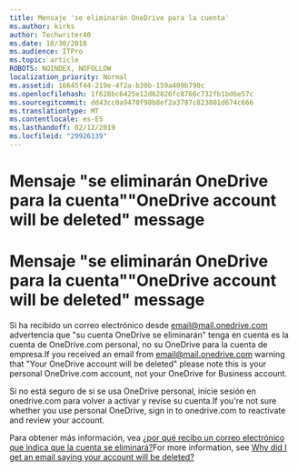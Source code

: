```yaml
---
title: Mensaje 'se eliminarán OneDrive para la cuenta'
ms.author: kirks
author: Techwriter40
ms.date: 10/30/2018
ms.audience: ITPro
ms.topic: article
ROBOTS: NOINDEX, NOFOLLOW
localization_priority: Normal
ms.assetid: 16645f44-219e-4f2a-b30b-159a409b790c
ms.openlocfilehash: 1f628bc6425e12d62826fc8766c732fb1bd6e57c
ms.sourcegitcommit: dd43cc0a9470f98b8ef2a3787c823801d674c666
ms.translationtype: MT
ms.contentlocale: es-ES
ms.lasthandoff: 02/12/2019
ms.locfileid: "29926139"
---
```

# <a name="onedrive-account-will-be-deleted-message"></a><span data-ttu-id="5a659-102">Mensaje "se eliminarán OneDrive para la cuenta"</span><span class="sxs-lookup"><span data-stu-id="5a659-102">"OneDrive account will be deleted" message</span></span>

# <a name="onedrive-account-will-be-deleted-message"></a><span data-ttu-id="5a659-103">Mensaje "se eliminarán OneDrive para la cuenta"</span><span class="sxs-lookup"><span data-stu-id="5a659-103">"OneDrive account will be deleted" message</span></span>

<span data-ttu-id="5a659-104">Si ha recibido un correo electrónico desde email@mail.onedrive.com advertencia que "su cuenta OneDrive se eliminarán" tenga en cuenta es la cuenta de OneDrive.com personal, no su OneDrive para la cuenta de empresa.</span><span class="sxs-lookup"><span data-stu-id="5a659-104">If you received an email from email@mail.onedrive.com warning that "Your OneDrive account will be deleted" please note this is your personal OneDrive.com account, not your OneDrive for Business account.</span></span> 
  
<span data-ttu-id="5a659-105">Si no está seguro de si se usa OneDrive personal, inicie sesión en onedrive.com para volver a activar y revise su cuenta.</span><span class="sxs-lookup"><span data-stu-id="5a659-105">If you're not sure whether you use personal OneDrive, sign in to onedrive.com to reactivate and review your account.</span></span>
  
<span data-ttu-id="5a659-106">Para obtener más información, vea [¿por qué recibo un correo electrónico que indica que la cuenta se eliminará?](https://go.microsoft.com/fwlink/?linkid=2036151&amp;clcid=0x409)</span><span class="sxs-lookup"><span data-stu-id="5a659-106">For more information, see [Why did I get an email saying your account will be deleted?](https://go.microsoft.com/fwlink/?linkid=2036151&amp;clcid=0x409)</span></span>
  

